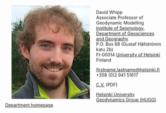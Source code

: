 <img align="left" src="images/dw_face.jpg" alt="Dave Whipp" hspace="20"/>

David Whipp<br/>
Associate Professor of Geodynamic Modelling<br/>
[Institute of Seismology](http://www.helsinki.fi/geo/seismo/english/index.html), [Department of Geosciences and Geography](http://www.helsinki.fi/geo/english/index.html)<br/>
P.O. Box 68 (Gustaf Hällströmin katu 2b)<br/>
FI-00014 [University of Helsinki](http://www.helsinki.fi/university/)<br/>
Finland

firstname.lastname@helsinki.fi<br/>
+358 (0)2 941 51617

[C.V.](pdf/whipp_CV.pdf) (PDF)

[Helsinki University Geodynamics Group (HUGG)](https://wiki.helsinki.fi/x/3xjABg)<br/>
[Department homepage](http://www.helsinki.fi/geo/staff/whipp/)
